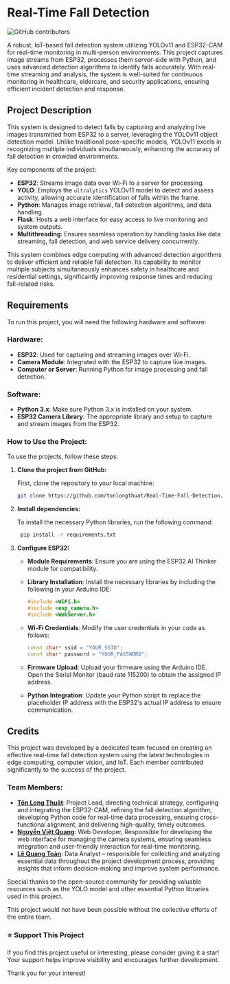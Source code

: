 # Real-Time Fall Detection
![GitHub contributors](https://img.shields.io/github/contributors/tonlongthuat/YOLOv8-MultiPerson-Fall-Detection)

A robust, IoT-based fall detection system utilizing YOLOv11 and ESP32-CAM for real-time monitoring in multi-person environments. This project captures image streams from ESP32, processes them server-side with Python, and uses advanced detection algorithms to identify falls accurately. With real-time streaming and analysis, the system is well-suited for continuous monitoring in healthcare, eldercare, and security applications, ensuring efficient incident detection and response.
## Project Description

This system is designed to detect falls by capturing and analyzing live images transmitted from ESP32 to a server, leveraging the YOLOv11 object detection model. Unlike traditional pose-specific models, YOLOv11 excels in recognizing multiple individuals simultaneously, enhancing the accuracy of fall detection in crowded environments.

Key components of the project:
- **ESP32**: Streams image data over Wi-Fi to a server for processing.
- **YOLO**: Employs the `ultralytics` YOLOv11 model to detect and assess activity, allowing accurate identification of falls within the frame.
- **Python**: Manages image retrieval, fall detection algorithms, and data handling.
- **Flask**: Hosts a web interface for easy access to live monitoring and system outputs.
- **Multithreading**: Ensures seamless operation by handling tasks like data streaming, fall detection, and web service delivery concurrently.

This system combines edge computing with advanced detection algorithms to deliver efficient and reliable fall detection. Its capability to monitor multiple subjects simultaneously enhances safety in healthcare and residential settings, significantly improving response times and reducing fall-related risks.
## Requirements

To run this project, you will need the following hardware and software:

### Hardware:
- **ESP32**: Used for capturing and streaming images over Wi-Fi.
- **Camera Module**: Integrated with the ESP32 to capture live images.
- **Computer or Server**: Running Python for image processing and fall detection.

### Software:
- **Python 3.x**: Make sure Python 3.x is installed on your system.
- **ESP32 Camera Library**: The appropriate library and setup to capture and stream images from the ESP32.

### How to Use the Project:
To use the projects, follow these steps:

1. **Clone the project from GitHub:**

   First, clone the repository to your local machine:

   ```bash
   git clone https://github.com/tonlongthuat/Real-Time-Fall-Detection.git

2. **Install dependencies:**
   
   To install the necessary Python libraries, run the following command:

   ```bash
    pip install -r requirements.txt

3. **Configure ESP32:**

   - **Module Requirements**: Ensure you are using the ESP32 AI Thinker module for compatibility.

   - **Library Installation**: Install the necessary libraries by including the following in your Arduino IDE:

     ```cpp
     #include <WiFi.h>
     #include <esp_camera.h>
     #include <WebServer.h>
     ```

   - **Wi-Fi Credentials**: Modify the user credentials in your code as follows:

     ```cpp
     const char* ssid = "YOUR_SSID";
     const char* password = "YOUR_PASSWORD";
     ```

   - **Firmware Upload**: Upload your firmware using the Arduino IDE. Open the Serial Monitor (baud rate 115200) to obtain the assigned IP address.

   - **Python Integration**: Update your Python script to replace the placeholder IP address with the ESP32's actual IP address to ensure communication.


## Credits

This project was developed by a dedicated team focused on creating an effective real-time fall detection system using the latest technologies in edge computing, computer vision, and IoT. Each member contributed significantly to the success of the project.

### Team Members:
- **[Tôn Long Thuật](https://github.com/tonlongthuat)**: Project Lead, directing technical strategy, configuring and integrating the ESP32-CAM, refining the fall detection algorithm, developing Python code for real-time data processing, ensuring cross-functional alignment, and delivering high-quality, timely outcomes.
- **[Nguyễn Việt Quang](https://github.com/ngvietquang)**: Web Developer, Responsible for developing the web interface for managing the camera systems, ensuring seamless integration and user-friendly interaction for real-time monitoring.
- **[Lê Quang Toàn](https://github.com/letoannn)**: Data Analyst – responsible for collecting and analyzing essential data throughout the project development process, providing insights that inform decision-making and improve system performance.


Special thanks to the open-source community for providing valuable resources such as the YOLO model and other essential Python libraries used in this project.

This project would not have been possible without the collective efforts of the entire team.
### ⭐ Support This Project

If you find this project useful or interesting, please consider giving it a star! Your support helps improve visibility and encourages further development.

Thank you for your interest!
